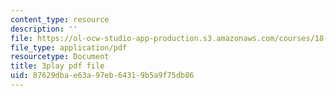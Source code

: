 ```yaml
---
content_type: resource
description: ''
file: https://ol-ocw-studio-app-production.s3.amazonaws.com/courses/18-404j-theory-of-computation-fall-2020/87629dbae63a97eb64319b5a9f75db86_N28g_YBXY8Y.pdf
file_type: application/pdf
resourcetype: Document
title: 3play pdf file
uid: 87629dba-e63a-97eb-6431-9b5a9f75db86
---
```

